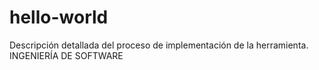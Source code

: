 # hello-world
Descripción detallada del proceso de implementación de la herramienta. INGENIERÍA DE SOFTWARE
